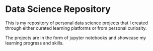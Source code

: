# Data Science Repository

This is my repository of personal data science projects that I created through either curated learning platforms or from personal curiosity. 

The projects are in the form of jupyter notebooks and showcase my learning progress and skills.  
